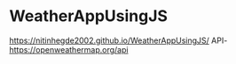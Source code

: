 # WeatherAppUsingJS
https://nitinhegde2002.github.io/WeatherAppUsingJS/
API-
https://openweathermap.org/api
